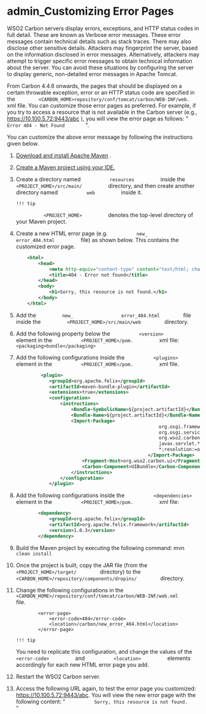 # admin\_Customizing Error Pages

WSO2 Carbon servers display errors, exceptions, and HTTP status codes in full detail. These are known as Verbose error messages. These error messages contain technical details such as stack traces. There may also disclose other sensitive details. Attackers may fingerprint the server, based on the information disclosed in error messages. Alternatively, attackers may attempt to trigger specific error messages to obtain technical information about the server. You can avoid these situations by configuring the server to display generic, non-detailed error messages in Apache Tomcat.

From Carbon 4.4.6 onwards, the pages that should be displayed on a certain throwable exception, error or an HTTP status code are specified in the `         <CARBON_HOME>repository/conf/tomcat/carbon/WEB-INF/web.        ` xml file. You can customize those error pages as preferred. For example, if you try to access a resource that is not available in the Carbon server (e.g., https://10.100.5.72:9443/abc ), you will view the error page as follows: " `         Error 404 - Not Found        ` ".

You can customize the above error message by following the instructions given below.

1.  [Download and install Apache Maven](https://maven.apache.org/install.html) .

2.  [Create a Maven project using your IDE.](https://maven.apache.org/guides/getting-started/index.html#How_do_I_make_my_first_Maven_project)

3.  Create a directory named `           resources          ` inside the `           <PROJECT_HOME>/src/main/          ` directory, and then create another directory named `           web          ` inside it.

        !!! tip
    `           <PROJECT_HOME>          ` denotes the top-level directory of your Maven project.


4.  Create a new HTML error page (e.g. `           new_          ` `           error_404.html          ` file) as shown below. This contains the customized error page.

    ``` xml
        <html>
            <head>
                <meta http-equiv="content-type" content="text/html; charset=ISO-8859-1">
                <title>404 - Error not found</title>
            </head>
            <body>
                <h1>Sorry, this resource is not found.</h1>
            </body>
        </html>
    ```

5.  Add the `          new_         ` `          error_404.html         ` file inside the `          <PROJECT_HOME>/src/main/web         ` directory.
6.  Add the following property below the `           <version>          ` element in the `           <PROJECT_HOME>/pom.          ` xml file: `           <packaging>bundle</packaging>          `

7.  Add the following configurations inside the `           <plugins>          ` element in the `           <PROJECT_HOME>/pom.          ` xml file.

    ``` xml
             <plugin>
                <groupId>org.apache.felix</groupId>
                <artifactId>maven-bundle-plugin</artifactId>
                <extensions>true</extensions>
                <configuration>
                    <instructions>
                        <Bundle-SymbolicName>${project.artifactId}</Bundle-SymbolicName>
                        <Bundle-Name>${project.artifactId}</Bundle-Name>
                        <Import-Package>
                                                        org.osgi.framework,
                                                        org.osgi.service.http,
                                                        org.wso2.carbon.ui,
                                                        javax.servlet.*;version="2.4.0",
                                                        *;resolution:=optional
                                                    </Import-Package>
                            <Fragment-Host>org.wso2.carbon.ui</Fragment-Host>
                            <Carbon-Component>UIBundle</Carbon-Component>
                        </instructions>
                    </configuration>
                </plugin>
    ```

8.  Add the following configurations inside the `           <dependencies>          ` element in the `           <PROJECT_HOME>/pom.          ` xml file:

    ``` xml
            <dependency>
                <groupId>org.apache.felix</groupId>
                <artifactId>org.apache.felix.framework</artifactId>
                <version>1.0.3</version>
            </dependency>
    ```

9.  Build the Maven project by executing the following command: mvn `           clean install          `

10. Once the project is built, copy the JAR file (from the `          <PROJECT_HOME>/target/         ` directory) to the `          <CARBON_HOME>/repository/components/dropins/         ` directory.
11. Change the following configurations in the `           <CARBON_HOME>/repository/conf/tomcat/carbon/WEB-INF/web.xml          ` file.

    ``` text
            <error-page>
                <error-code>404</error-code>
                <location>/carbon/new_error_404.html</location>
            </error-page>
    ```

        !!! tip
    You need to replicate this configuration, and change the values of the `           <error-code>          ` and `           <location>          ` elements accordingly for each new HTML error page you add.


12. Restart the WSO2 Carbon server.
13. Access the following URL again, to test the error page you customized: https://10.100.5.72:9443/abc.
    You will view the new error page with the following content: " `           Sorry, this resource is not found.          ` "


